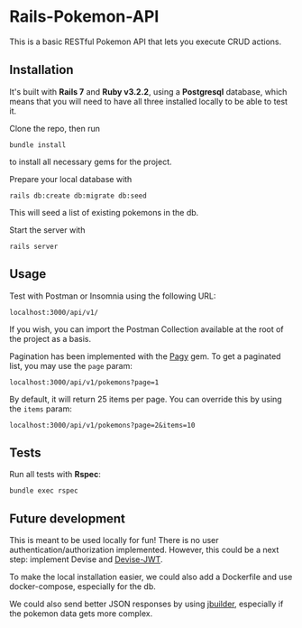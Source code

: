 # Rails-Pokemon-API

This is a basic RESTful Pokemon API that lets you execute CRUD actions.

## Installation
It's built with **Rails 7** and **Ruby v3.2.2**, using a **Postgresql** database, which means that you will need to have all three installed locally to be able to test it.

Clone the repo, then run

`bundle install`

to install all necessary gems for the project.

Prepare your local database with

`rails db:create db:migrate db:seed`

This will seed a list of existing pokemons in the db.

Start the server with

`rails server`

## Usage

Test with Postman or Insomnia using the following URL:

`localhost:3000/api/v1/`

If you wish, you can import the Postman Collection available at the root of the project as a basis.

Pagination has been implemented with the [Pagy](https://github.com/ddnexus/pagy) gem. To get a paginated list, you may use the `page` param:

`localhost:3000/api/v1/pokemons?page=1`

By default, it will return 25 items per page. You can override this by using the `items` param:

`localhost:3000/api/v1/pokemons?page=2&items=10`

## Tests
Run all tests with **Rspec**:

`bundle exec rspec`

## Future development
This is meant to be used locally for fun! There is no user authentication/authorization implemented.
However, this could be a next step: implement Devise and [Devise-JWT](https://github.com/waiting-for-dev/devise-jwt).

To make the local installation easier, we could also add a Dockerfile and use docker-compose, especially for the db.

We could also send better JSON responses by using [jbuilder](https://github.com/rails/jbuilder), especially if the pokemon data gets more complex.
